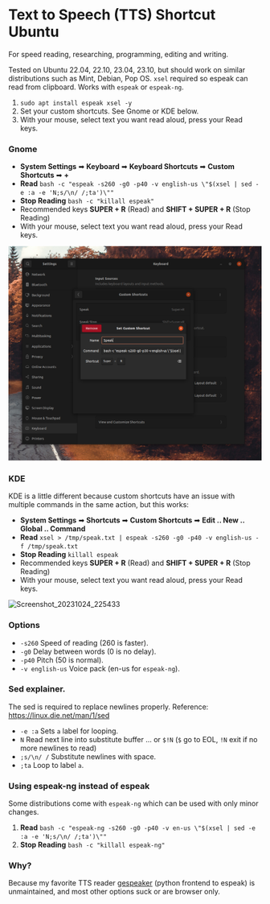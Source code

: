 # Text to Speech (TTS) Shortcut Ubuntu

For speed reading, researching, programming, editing and writing.

Tested on Ubuntu 22.04, 22.10, 23.04, 23.10, but should work on similar distributions such as Mint, Debian, Pop OS. `xsel` required so espeak can read from clipboard. Works with `espeak` or `espeak-ng`.

1. `sudo apt install espeak xsel -y`
2. Set your custom shortcuts. See Gnome or KDE below.
3. With your mouse, select text you want read aloud, press your Read keys.


### Gnome

* **System Settings** ➡ **Keyboard** ➡ **Keyboard Shortcuts** ➡ **Custom Shortcuts** ➡ **+**
* **Read** `bash -c "espeak -s260 -g0 -p40 -v english-us \"$(xsel | sed -e :a -e 'N;s/\n/ /;ta')\""`
* **Stop Reading** `bash -c "killall espeak"`
* Recommended keys **SUPER + R** (Read) and **SHIFT + SUPER + R** (Stop Reading)
* With your mouse, select text you want read aloud, press your Read keys.

![screenshot](https://github.com/gnat/text-to-speech-ubuntu/blob/main/screenshot.png)


### KDE
KDE is a little different because custom shortcuts have an issue with multiple commands in the same action, but this works:

* **System Settings** ➡ **Shortcuts** ➡ **Custom Shortcuts** ➡ **Edit .. New .. Global .. Command**
* **Read** `xsel > /tmp/speak.txt | espeak -s260 -g0 -p40 -v english-us -f /tmp/speak.txt`
* **Stop Reading** `killall espeak`
* Recommended keys **SUPER + R** (Read) and **SHIFT + SUPER + R** (Stop Reading)
* With your mouse, select text you want read aloud, press your Read keys.

![Screenshot_20231024_225433](https://github.com/gnat/text-to-speech-ubuntu/assets/24665/dcd36a3d-7ad1-4de3-bb8a-98202091d18e)


### Options
* `-s260` Speed of reading (260 is faster).
* `-g0` Delay between words (0 is no delay).
* `-p40` Pitch (50 is normal).
* `-v english-us` Voice pack (en-us for `espeak-ng`).

### Sed explainer.
The sed is required to replace newlines properly. Reference: https://linux.die.net/man/1/sed

* `-e :a` Sets `a` label for looping.
* `N` Read next line into substitute buffer ... or `$!N` (`$` go to EOL, `!N` exit if no more newlines to read)
* `;s/\n/ /` Substitute newlines with space.
* `;ta` Loop to label `a`.

### Using espeak-ng instead of espeak
Some distributions come with `espeak-ng` which can be used with only minor changes.

1. **Read** `bash -c "espeak-ng -s260 -g0 -p40 -v en-us \"$(xsel | sed -e :a -e 'N;s/\n/ /;ta')\""`
2. **Stop Reading** `bash -c "killall espeak-ng"`



### Why?
Because my favorite TTS reader [gespeaker](https://github.com/muflone/gespeaker) (python frontend to espeak) is unmaintained, and most other options suck or are browser only.
